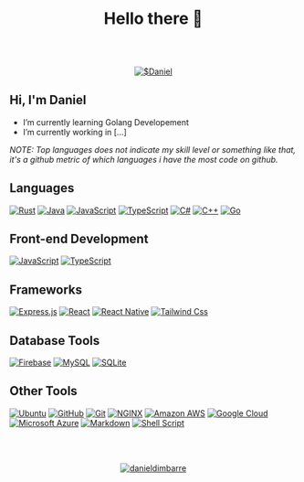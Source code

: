 <h1 align="center">Hello there  👋</h1>

<br />
<br />

<p align="center">
    <a href="https://discord.com/users/274290295288365056">
       <img title="DiscordProfile" alt="$Daniel" src="https://discord.c99.nl/widget/theme-4/274290295288365056.png"/>
    </a>
</p>

## Hi, I'm Daniel

- I’m currently learning Golang Developement
- I’m currently working in [...]

*NOTE: Top languages does not indicate my skill level or something like that, it's a github metric of which languages i have the most code on github.*

## Languages

[![Rust](https://img.shields.io/badge/Rust-000000?style=for-the-badge&logo=rust&logoColor=white)](https://www.rust-lang.org/)
[![Java](https://img.shields.io/badge/Java-ED8B00?style=for-the-badge&logo=java&logoColor=white)](https://oracle.com/java)
[![JavaScript](https://img.shields.io/badge/JavaScript-323330?style=for-the-badge&logo=javascript&logoColor=F7DF1E)](https://www.javascript.com/)
[![TypeScript](https://img.shields.io/badge/TypeScript-007ACC?style=for-the-badge&logo=typescript&logoColor=white)](https://www.typescriptlang.org/)
[![C#](https://img.shields.io/badge/C%23-239120?style=for-the-badge&logo=c-sharp&logoColor=white)](https://docs.microsoft.com/en-us/dotnet/csharp/language-reference/language-specification/introduction)
[![C++](https://img.shields.io/badge/C%2B%2B-00599C?style=for-the-badge&logo=c%2B%2B&logoColor=white)](https://www.cplusplus.com/)
[![Go](https://img.shields.io/badge/Go-00ADD8?style=for-the-badge&logo=go&logoColor=white)](https://go.dev/)

## Front-end Development

[![JavaScript](https://img.shields.io/badge/JavaScript-323330?style=for-the-badge&logo=javascript&logoColor=F7DF1E)](https://www.javascript.com/)
[![TypeScript](https://img.shields.io/badge/TypeScript-007ACC?style=for-the-badge&logo=typescript&logoColor=white)](https://www.typescriptlang.org/)


## Frameworks

[![Express.js](https://img.shields.io/badge/Express.js-404D59?style=for-the-badge&logo=express)](http://expressjs.com/)
[![React](https://img.shields.io/badge/React-20232A?style=for-the-badge&logo=react&logoColor=61DAFB)](https://reactjs.org/)
[![React Native](https://img.shields.io/badge/React_Native-20232A?style=for-the-badge&logo=react&logoColor=61DAFB)](https://reactnative.dev/)
[![Tailwind Css](https://img.shields.io/badge/Tailwind_CSS-38B2AC?style=for-the-badge&logo=tailwind-css&logoColor=white)](https://tailwindcss.com/)

## Database Tools

[![Firebase](https://img.shields.io/badge/Firebase-F6820D?style=for-the-badge&logo=firebase&logoColor=white)](https://firebase.google.com/)
[![MySQL](https://img.shields.io/badge/MySQL-00000F?style=for-the-badge&logo=mysql&logoColor=white)](https://www.mysql.com/)
[![SQLite](https://img.shields.io/badge/SQLite-07405E?style=for-the-badge&logo=sqlite&logoColor=white)](https://sqlite.org/index.html)


## Other Tools

[![Ubuntu](https://img.shields.io/badge/Ubuntu-E95420?style=for-the-badge&logo=ubuntu&logoColor=white)](https://ubuntu.com/)
[![GitHub](https://img.shields.io/badge/GitHub-100000?style=for-the-badge&logo=github&logoColor=white)](https://github.com)
[![Git](https://img.shields.io/badge/Git-FA5858?style=for-the-badge&logo=Git)](https://git-scm.com/)
[![NGINX](https://img.shields.io/badge/NGINX-269539?style=for-the-badge&logo=nginx&logoColor=fff)](https://www.nginx.com/)
[![Amazon AWS](https://img.shields.io/badge/Amazon_AWS-232F3E?style=for-the-badge&logo=amazon-aws&logoColor=white)](https://aws.amazon.com/pt/)
[![Google Cloud](https://img.shields.io/badge/Google_Cloud-4285F4?style=for-the-badge&logo=google-cloud&logoColor=white)](https://cloud.google.com/)
[![Microsoft Azure](https://img.shields.io/badge/Microsoft_Azure-0089D6?style=for-the-badge&logo=microsoft-azure&logoColor=white)](https://azure.microsoft.com/pt-br/)
[![Markdown](https://img.shields.io/badge/Markdown-000000?style=for-the-badge&logo=markdown&logoColor=white)](https://www.markdownguide.org/)
[![Shell Script](https://img.shields.io/badge/Shell_Script-121011?style=for-the-badge&logo=gnu-bash&logoColor=white)](https://pt.wikipedia.org/wiki/Shell_script)


<br />
<br />

<p align="center">
    <a href="https://github.com/danieldimbarre/danieldimbarre">
        <img align="center" src="https://github-readme-stats.anuraghazra1.vercel.app/api?username=danieldimbarre&show_icons=true&theme=radical&line_height=27" alt="danieldimbarre" />
    </a>
</p>
